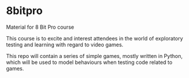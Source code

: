 # 8bitpro
Material for 8 Bit Pro course

This course is to excite and interest attendees in the world of exploratory testing and learning with regard to video games.

This repo will contain a series of simple games, mostly written in Python, which will be used to model behaviours when testing code related to games.
